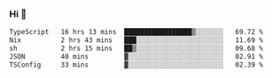 ### Hi 👋

<!--START_SECTION:waka-->

```txt
TypeScript   16 hrs 13 mins  █████████████████▒░░░░░░░   69.72 %
Nix          2 hrs 43 mins   ███░░░░░░░░░░░░░░░░░░░░░░   11.69 %
sh           2 hrs 15 mins   ██▒░░░░░░░░░░░░░░░░░░░░░░   09.68 %
JSON         40 mins         ▓░░░░░░░░░░░░░░░░░░░░░░░░   02.91 %
TSConfig     33 mins         ▓░░░░░░░░░░░░░░░░░░░░░░░░   02.39 %
```

<!--END_SECTION:waka-->
